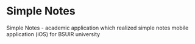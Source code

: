 # Simple Notes

Simple Notes - academic application which realized simple notes mobile application (iOS) for BSUIR university
